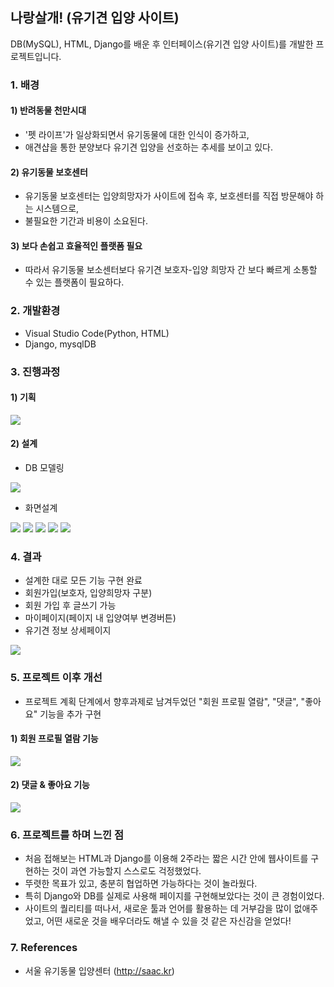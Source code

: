 ## 나랑살개! (유기견 입양 사이트)



DB(MySQL), HTML, Django를 배운 후 인터페이스(유기견 입양 사이트)를 개발한 프로젝트입니다.



### 1. 배경

#### 1) 반려동물 천만시대

- '펫 라이프'가 일상화되면서 유기동물에 대한 인식이 증가하고,
- 애견샵을 통한 분양보다 유기견 입양을 선호하는 추세를 보이고 있다.


#### 2) 유기동물 보호센터

- 유기동물 보호센터는 입양희망자가 사이트에 접속 후, 보호센터를 직접 방문해야 하는 시스템으로,
- 불필요한 기간과 비용이 소요된다.


#### 3) 보다 손쉽고 효율적인 플랫폼 필요

- 따라서 유기동물 보소센터보다 유기견 보호자-입양 희망자 간 보다 빠르게 소통할 수 있는 플랫폼이 필요하다.





### 2. 개발환경

- Visual Studio Code(Python, HTML)
- Django, mysqlDB



### 3. 진행과정

#### 1) 기획
<img src ="https://github.com/winterconnect/Project_Interface/blob/winter/img/0_process.png?raw=true">



#### 2) 설계

- DB 모델링

<img src ="https://github.com/winterconnect/Project_Interface/blob/winter/img/6_diagram.png?raw=true">

- 화면설계

<img src ="https://github.com/winterconnect/Project_Interface/blob/winter/img/1_main.png?raw=true">
<img src ="https://github.com/winterconnect/Project_Interface/blob/winter/img/2_guardian.png?raw=true">
<img src ="https://github.com/winterconnect/Project_Interface/blob/winter/img/3_write.png?raw=true">
<img src ="https://github.com/winterconnect/Project_Interface/blob/winter/img/4_detail.png?raw=true">
<img src ="https://github.com/winterconnect/Project_Interface/blob/winter/img/5_mypage.png?raw=true">




### 4. 결과
- 설계한 대로 모든 기능 구현 완료
- 회원가입(보호자, 입양희망자 구분)
- 회원 가입 후 글쓰기 가능
- 마이페이지(페이지 내 입양여부 변경버튼)
- 유기견 정보 상세페이지

<img src = "https://github.com/winterconnect/Project_Interface/blob/winter/img/webpage2.gif?raw=true">




### 5. 프로젝트 이후 개선

- 프로젝트 계획 단계에서 향후과제로 남겨두었던 "회원 프로필 열람", "댓글", "좋아요" 기능을 추가 구현


#### 1) 회원 프로필 열람 기능
<img src ="https://github.com/winterconnect/Project_Interface/blob/winter/img/profile.gif?raw=true">




#### 2) 댓글 & 좋아요 기능
<img src = "https://github.com/winterconnect/Project_Interface/blob/winter/img/like.gif?raw=true">





### 6. 프로젝트를 하며 느낀 점

- 처음 접해보는 HTML과 Django를 이용해 2주라는 짧은 시간 안에 웹사이트를 구현하는 것이 과연 가능할지 스스로도 걱정했었다.
- 뚜렷한 목표가 있고, 충분히 협업하면 가능하다는 것이 놀라웠다.
- 특히 Django와 DB를 실제로 사용해 페이지를 구현해보았다는 것이 큰 경험이었다.
- 사이트의 퀄리티를 떠나서, 새로운 툴과 언어를 활용하는 데 거부감을 많이 없애주었고, 어떤 새로운 것을 배우더라도 해낼 수 있을 것 같은 자신감을 얻었다!




### 7. References

- 서울 유기동물 입양센터 (http://saac.kr)



